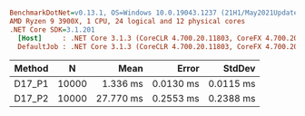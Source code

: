 ``` ini

BenchmarkDotNet=v0.13.1, OS=Windows 10.0.19043.1237 (21H1/May2021Update)
AMD Ryzen 9 3900X, 1 CPU, 24 logical and 12 physical cores
.NET Core SDK=3.1.201
  [Host]     : .NET Core 3.1.3 (CoreCLR 4.700.20.11803, CoreFX 4.700.20.12001), X64 RyuJIT
  DefaultJob : .NET Core 3.1.3 (CoreCLR 4.700.20.11803, CoreFX 4.700.20.12001), X64 RyuJIT


```
| Method |     N |      Mean |     Error |    StdDev |
|------- |------ |----------:|----------:|----------:|
| D17_P1 | 10000 |  1.336 ms | 0.0130 ms | 0.0115 ms |
| D17_P2 | 10000 | 27.770 ms | 0.2553 ms | 0.2388 ms |
